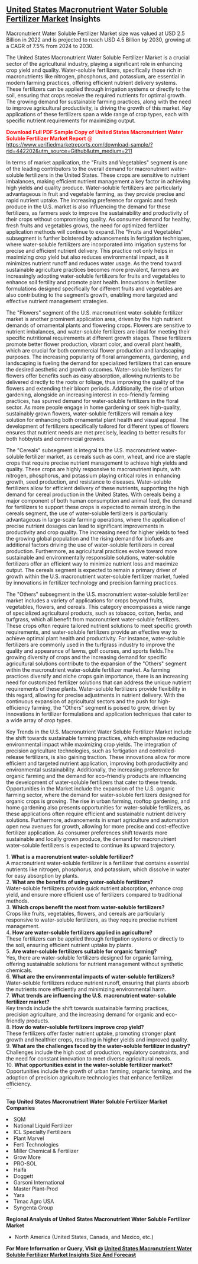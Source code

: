<h2><a href="https://www.verifiedmarketreports.com/download-sample/?rid=442202&amp;utm_source=Github&amp;utm_medium=211" target="_blank">United States Macronutrient Water Soluble Fertilizer Market</a> Insights</h2><p>Macronutrient Water Soluble Fertilizer Market size was valued at USD 2.5 Billion in 2022 and is projected to reach USD 4.5 Billion by 2030, growing at a CAGR of 7.5% from 2024 to 2030.</p><p><p>The United States Macronutrient Water Soluble Fertilizer Market is a crucial sector of the agricultural industry, playing a significant role in enhancing crop yield and quality. Water-soluble fertilizers, specifically those rich in macronutrients like nitrogen, phosphorus, and potassium, are essential in modern farming practices, offering efficient nutrient delivery systems. These fertilizers can be applied through irrigation systems or directly to the soil, ensuring that crops receive the required nutrients for optimal growth. The growing demand for sustainable farming practices, along with the need to improve agricultural productivity, is driving the growth of this market. Key applications of these fertilizers span a wide range of crop types, each with specific nutrient requirements for maximizing output. <p><span class=""><span style="color: #ff0000;"><strong>Download Full PDF Sample Copy of United States Macronutrient Water Soluble Fertilizer Market Report</strong> @ </span><a href="https://www.verifiedmarketreports.com/download-sample/?rid=442202&amp;utm_source=Github&amp;utm_medium=211" target="_blank">https://www.verifiedmarketreports.com/download-sample/?rid=442202&amp;utm_source=Github&amp;utm_medium=211</a></span></p></p><p>In terms of market application, the "Fruits and Vegetables" segment is one of the leading contributors to the overall demand for macronutrient water-soluble fertilizers in the United States. These crops are sensitive to nutrient imbalances, making efficient nutrient management a key factor in achieving high yields and quality produce. Water-soluble fertilizers are particularly advantageous in fruit and vegetable farming, as they provide precise and rapid nutrient uptake. The increasing preference for organic and fresh produce in the U.S. market is also influencing the demand for these fertilizers, as farmers seek to improve the sustainability and productivity of their crops without compromising quality. As consumer demand for healthy, fresh fruits and vegetables grows, the need for optimized fertilizer application methods will continue to expand.The "Fruits and Vegetables" subsegment is further bolstered by advancements in fertigation techniques, where water-soluble fertilizers are incorporated into irrigation systems for precise and efficient nutrient delivery. This practice not only helps in maximizing crop yield but also reduces environmental impact, as it minimizes nutrient runoff and reduces water usage. As the trend toward sustainable agriculture practices becomes more prevalent, farmers are increasingly adopting water-soluble fertilizers for fruits and vegetables to enhance soil fertility and promote plant health. Innovations in fertilizer formulations designed specifically for different fruits and vegetables are also contributing to the segment’s growth, enabling more targeted and effective nutrient management strategies.<p>The "Flowers" segment of the U.S. macronutrient water-soluble fertilizer market is another prominent application area, driven by the high nutrient demands of ornamental plants and flowering crops. Flowers are sensitive to nutrient imbalances, and water-soluble fertilizers are ideal for meeting their specific nutritional requirements at different growth stages. These fertilizers promote better flower production, vibrant color, and overall plant health, which are crucial for both commercial flower production and landscaping purposes. The increasing popularity of floral arrangements, gardening, and landscaping is fueling the demand for specialized fertilizers that can ensure the desired aesthetic and growth outcomes. Water-soluble fertilizers for flowers offer benefits such as easy absorption, allowing nutrients to be delivered directly to the roots or foliage, thus improving the quality of the flowers and extending their bloom periods. Additionally, the rise of urban gardening, alongside an increasing interest in eco-friendly farming practices, has spurred demand for water-soluble fertilizers in the floral sector. As more people engage in home gardening or seek high-quality, sustainably grown flowers, water-soluble fertilizers will remain a key solution for enhancing both ornamental plant health and visual appeal. The development of fertilizers specifically tailored for different types of flowers ensures that nutrient needs are met precisely, leading to better results for both hobbyists and commercial growers.<p>The "Cereals" subsegment is integral to the U.S. macronutrient water-soluble fertilizer market, as cereals such as corn, wheat, and rice are staple crops that require precise nutrient management to achieve high yields and quality. These crops are highly responsive to macronutrient inputs, with nitrogen, phosphorus, and potassium playing critical roles in enhancing growth, seed production, and resistance to diseases. Water-soluble fertilizers allow for efficient delivery of these nutrients, supporting the high demand for cereal production in the United States. With cereals being a major component of both human consumption and animal feed, the demand for fertilizers to support these crops is expected to remain strong.In the cereals segment, the use of water-soluble fertilizers is particularly advantageous in large-scale farming operations, where the application of precise nutrient dosages can lead to significant improvements in productivity and crop quality. The increasing need for higher yields to feed the growing global population and the rising demand for biofuels are additional factors driving the use of water-soluble fertilizers in cereal production. Furthermore, as agricultural practices evolve toward more sustainable and environmentally responsible solutions, water-soluble fertilizers offer an efficient way to minimize nutrient loss and maximize output. The cereals segment is expected to remain a primary driver of growth within the U.S. macronutrient water-soluble fertilizer market, fueled by innovations in fertilizer technology and precision farming practices.<p>The "Others" subsegment in the U.S. macronutrient water-soluble fertilizer market includes a variety of applications for crops beyond fruits, vegetables, flowers, and cereals. This category encompasses a wide range of specialized agricultural products, such as tobacco, cotton, herbs, and turfgrass, which all benefit from macronutrient water-soluble fertilizers. These crops often require tailored nutrient solutions to meet specific growth requirements, and water-soluble fertilizers provide an effective way to achieve optimal plant health and productivity. For instance, water-soluble fertilizers are commonly used in the turfgrass industry to improve the quality and appearance of lawns, golf courses, and sports fields.The growing diversity of crops and the increasing demand for specific agricultural solutions contribute to the expansion of the "Others" segment within the macronutrient water-soluble fertilizer market. As farming practices diversify and niche crops gain importance, there is an increasing need for customized fertilizer solutions that can address the unique nutrient requirements of these plants. Water-soluble fertilizers provide flexibility in this regard, allowing for precise adjustments in nutrient delivery. With the continuous expansion of agricultural sectors and the push for high-efficiency farming, the "Others" segment is poised to grow, driven by innovations in fertilizer formulations and application techniques that cater to a wide array of crop types.<p>Key Trends in the U.S. Macronutrient Water Soluble Fertilizer Market include the shift towards sustainable farming practices, which emphasize reducing environmental impact while maximizing crop yields. The integration of precision agriculture technologies, such as fertigation and controlled-release fertilizers, is also gaining traction. These innovations allow for more efficient and targeted nutrient application, improving both productivity and environmental sustainability. Additionally, the increasing preference for organic farming and the demand for eco-friendly products are influencing the development of water-soluble fertilizers that cater to these trends. Opportunities in the Market include the expansion of the U.S. organic farming sector, where the demand for water-soluble fertilizers designed for organic crops is growing. The rise in urban farming, rooftop gardening, and home gardening also presents opportunities for water-soluble fertilizers, as these applications often require efficient and sustainable nutrient delivery solutions. Furthermore, advancements in smart agriculture and automation open new avenues for growth, allowing for more precise and cost-effective fertilizer application. As consumer preferences shift towards more sustainable and locally grown produce, the demand for macronutrient water-soluble fertilizers is expected to continue its upward trajectory.<p>1. <b>What is a macronutrient water-soluble fertilizer?</b><br> A macronutrient water-soluble fertilizer is a fertilizer that contains essential nutrients like nitrogen, phosphorus, and potassium, which dissolve in water for easy absorption by plants.<br>2. <b>What are the benefits of using water-soluble fertilizers?</b><br> Water-soluble fertilizers provide quick nutrient absorption, enhance crop yield, and ensure more efficient use of fertilizers compared to traditional methods.<br>3. <b>Which crops benefit the most from water-soluble fertilizers?</b><br> Crops like fruits, vegetables, flowers, and cereals are particularly responsive to water-soluble fertilizers, as they require precise nutrient management.<br>4. <b>How are water-soluble fertilizers applied in agriculture?</b><br> These fertilizers can be applied through fertigation systems or directly to the soil, ensuring efficient nutrient uptake by plants.<br>5. <b>Are water-soluble fertilizers suitable for organic farming?</b><br> Yes, there are water-soluble fertilizers designed for organic farming, offering sustainable solutions for nutrient management without synthetic chemicals.<br>6. <b>What are the environmental impacts of water-soluble fertilizers?</b><br> Water-soluble fertilizers reduce nutrient runoff, ensuring that plants absorb the nutrients more efficiently and minimizing environmental harm.<br>7. <b>What trends are influencing the U.S. macronutrient water-soluble fertilizer market?</b><br> Key trends include the shift towards sustainable farming practices, precision agriculture, and the increasing demand for organic and eco-friendly products.<br>8. <b>How do water-soluble fertilizers improve crop yield?</b><br> These fertilizers offer faster nutrient uptake, promoting stronger plant growth and healthier crops, resulting in higher yields and improved quality.<br>9. <b>What are the challenges faced by the water-soluble fertilizer industry?</b><br> Challenges include the high cost of production, regulatory constraints, and the need for constant innovation to meet diverse agricultural needs.<br>10. <b>What opportunities exist in the water-soluble fertilizer market?</b><br> Opportunities include the growth of urban farming, organic farming, and the adoption of precision agriculture technologies that enhance fertilizer efficiency.<br>```</p><p><strong>Top United States Macronutrient Water Soluble Fertilizer Market Companies</strong></p><div data-test-id=""><p><li>SQM</li><li> National Liquid Fertilizer</li><li> ICL Specialty Fertilizers</li><li> Plant Marvel</li><li> Ferti Technologies</li><li> Miller Chemical & Fertilizer</li><li> Grow More</li><li> PRO-SOL</li><li> Haifa</li><li> Doggett</li><li> Garsoni International</li><li> Master Plant-Prod</li><li> Yara</li><li> Timac Agro USA</li><li> Syngenta Group</li></p><div><strong>Regional Analysis of&nbsp;United States Macronutrient Water Soluble Fertilizer Market</strong></div><ul><li dir="ltr"><p dir="ltr">North America&nbsp;(United States, Canada, and Mexico, etc.)</p></li></ul><p><strong>For More Information or Query, Visit @&nbsp;</strong><strong><a href="https://www.verifiedmarketreports.com/product/macronutrient-water-soluble-fertilizer-market/?utm_source=Github&amp;utm_medium=211" target="_blank">United States Macronutrient Water Soluble Fertilizer Market Insights Size And Forecast</a></strong></p></div>
